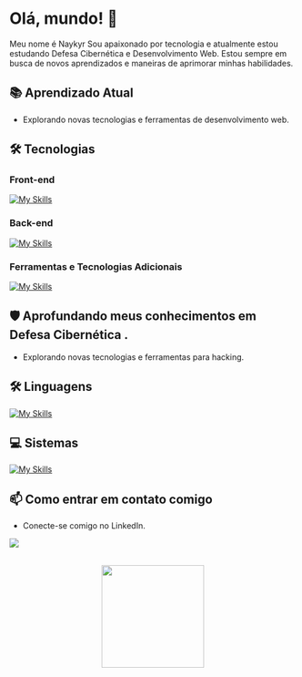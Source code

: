 # Olá, mundo! 👋

Meu nome é Naykyr Sou apaixonado por tecnologia e atualmente estou estudando Defesa Cibernética e Desenvolvimento Web. Estou sempre em busca de novos aprendizados e maneiras de aprimorar minhas habilidades.

## 📚 Aprendizado Atual

- Explorando novas tecnologias e ferramentas de desenvolvimento web.

## 🛠 Tecnologias

### Front-end

[![My Skills](https://skillicons.dev/icons?i=html,css,js,vue)](https://skillicons.dev)

### Back-end

[![My Skills](https://skillicons.dev/icons?i=php,mysql,sqlite,java)](https://skillicons.dev)

### Ferramentas e Tecnologias Adicionais

[![My Skills](https://skillicons.dev/icons?i=git,github)](https://skillicons.dev)

## 🛡 Aprofundando meus conhecimentos em Defesa Cibernética .

- Explorando novas tecnologias e ferramentas para hacking.
  
## 🛠 Linguagens

[![My Skills](https://skillicons.dev/icons?i=py,c,bash,powershell)](https://skillicons.dev)

## 💻 Sistemas

[![My Skills](https://skillicons.dev/icons?i=kali,windows,linux)](https://skillicons.dev)

## 📫 Como entrar em contato comigo


- Conecte-se comigo no LinkedIn.<br>
<p>
  <a href="https://www.linkedin.com/in/naykyr-oliveira/" target="_blank"><img loading="lazy" src="https://img.shields.io/badge/-LinkedIn-%230077B5?style=for-the-badge&logo=linkedin&logoColor=white" target="_blank"></a>   
</p>

<div align="center" style="display: inline_block"><br>
  <a href="https://github.com/NaykyrOliveira">
  <img loading="lazy" height="180em" src="https://github-readme-stats.vercel.app/api/top-langs/?username=NaykyrOliveira&layout=compact&langs_count=7&theme=dracula"/>
</div>
